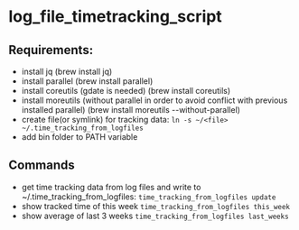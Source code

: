 # log_file_timetracking_script

## Requirements:
* install jq (brew install jq)
* install parallel (brew install parallel)
* install coreutils (gdate is needed) (brew install coreutils)
* install moreutils (without parallel in order to avoid conflict with previous installed parallel) (brew install moreutils --without-parallel)
* create file(or symlink) for tracking data: 
  `ln -s ~/<file> ~/.time_tracking_from_logfiles`
* add bin folder to PATH variable

## Commands
* get time tracking data from log files and write to ~/.time_tracking_from_logfiles:
  `time_tracking_from_logfiles update`
* show tracked time of this week
  `time_tracking_from_logfiles this_week`
* show average of last 3 weeks
  `time_tracking_from_logfiles last_weeks`


